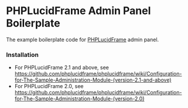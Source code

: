 # PHPLucidFrame Admin Panel Boilerplate

The example boilerplate code for [PHPLucidFrame](http://www.phplucidframe.com) admin panel.

### Installation

- For PHPLucidFrame 2.1 and above, see https://github.com/phplucidframe/phplucidframe/wiki/Configuration-for-The-Sample-Administration-Module-(version-2.1-and-above)
- For PHPLucidFrame 2.0, see https://github.com/phplucidframe/phplucidframe/wiki/Configuration-for-The-Sample-Administration-Module-(version-2.0)
